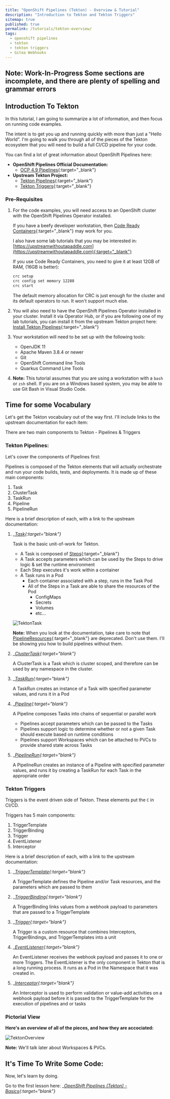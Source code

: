 ```yaml
---
title: "OpenShift Pipelines (Tekton) - Overview & Tutorial"
description: "Introduction to Tekton and Tekton Triggers"
sitemap: true
published: true
permalink: /tutorials/tekton-overview/
tags:
  - openshift pipelines
  - tekton
  - tekton triggers
  - Gitea Webhooks
---
```

## __Note: Work-In-Progress__ Some sections are incomplete, and there are plenty of spelling and grammar errors

## Introduction To Tekton

In this tutorial, I am going to summarize a lot of information, and then focus on running code examples.

The intent is to get you up and running quickly with more than just a "Hello World".  I'm going to walk you through all of the pieces of the Tekton ecosystem that you will need to build a full CI/CD pipeline for your code.

You can find a lot of great information about OpenShift Pipelines here:

* __OpenShift Pipelines Official Documentation:__
  * [OCP 4.9 Pipelines](https://access.redhat.com/documentation/en-us/openshift_container_platform/4.9/html/cicd/pipelines){:target="_blank"}
* __Upstream Tekton Project:__
  * [Tekton Pipelines](https://github.com/tektoncd/pipeline){:target="_blank"}
  * [Tekton Triggers](https://github.com/tektoncd/triggers){:target="_blank"}

### Pre-Requisites

1. For the code examples, you will need access to an OpenShift cluster with the OpenShift Pipelines Operator installed.

   If you have a beefy developer workstation, then [Code Ready Containers](https://cloud.redhat.com/openshift/create/local){:target="_blank"} may work for you.

   I also have some lab tutorials that you may be interested in: [https://upstreamwithoutapaddle.com](https://upstreamwithoutapaddle.com){:target="_blank"}

   If you use Code Ready Containers, you need to give it at least 12GB of RAM, (16GB is better):

   ```bash
   crc setup
   crc config set memory 12288
   crc start
   ```

   The default memory allocation for CRC is just enough for the cluster and its default operators to run.  It won't support much else.

1. You will also need to have the OpenShift Pipelines Operator installed in your cluster.  Install it via Operator Hub, or if you are following one of my lab tutorials, you can install it from the upstream Tekton project here: [Install Tekton Pipelines](/home-lab/tekton-install/){:target="_blank"}

1. Your workstation will need to be set up with the following tools:

   * OpenJDK 11
   * Apache Maven 3.8.4 or newer
   * Git
   * OpenShift Command line Tools
   * Quarkus Command Line Tools

1. __Note:__ This tutorial assumes that you are using a workstation with a `bash` or `zsh` shell.  If you are on a Windows based system, you may be able to use Git Bash in Visual Studio Code.

## Time for some Vocabulary

Let's get the Tekton vocabulary out of the way first.  I'll include links to the upstream documentation for each item:

There are two main components to Tekton - Pipelines & Triggers

### Tekton Pipelines:

Let's cover the components of Pipelines first:

Pipelines is composed of the Tekton elements that will actually orchestrate and run your code builds, tests, and deployments.  It is made up of these main components:

1. Task
1. ClusterTask
1. TaskRun
1. Pipeline
1. PipelineRun

Here is a brief description of each, with a link to the upstream documentation:

1. __[Task](https://github.com/tektoncd/pipeline/blob/main/docs/tasks.md){:target="_blank"}__

   Task is the basic unit-of-work for Tekton.

   * A Task is composed of [Steps](https://github.com/tektoncd/pipeline/blob/main/docs/tasks.md#defining-steps){:target="_blank"}
   * A Task accepts parameters which can be used by the Steps to drive logic & set the runtime environment
   * Each Step executes it's work within a container
   * A Task runs in a Pod
     * Each container associated with a step, runs in the Task Pod
     * All of the Steps in a Task are able to share the resources of the Pod
       * ConfigMaps
       * Secrets
       * Volumes
       * etc...
  
   ![TektonTask](/_pages/tutorials/images/TektonTask.png)

   __Note:__ When you look at the documentation, take care to note that [PipelineResources](https://github.com/tektoncd/pipeline/blob/main/docs/resources.md){:target="_blank"} are deprecated.  Don't use them.  I'll be showing you how to build pipelines without them.

1. __[ClusterTask](https://github.com/tektoncd/pipeline/blob/main/docs/tasks.md#task-vs-clustertask){:target="_blank"}__

   A ClusterTask is a Task which is cluster scoped, and therefore can be used by any namespace in the cluster.

1. __[TaskRun](https://github.com/tektoncd/pipeline/blob/main/docs/taskruns.md){:target="_blank"}__

   A TaskRun creates an instance of a Task with specified parameter values, and runs it in a Pod

1. __[Pipeline](https://github.com/tektoncd/pipeline/blob/main/docs/pipelines.md){:target="_blank"}__

   A Pipeline composes Tasks into chains of sequential or parallel work

   * Pipelines accept parameters which can be passed to the Tasks
   * Pipelines support logic to determine whether or not a given Task should execute based on runtime conditions
   * Pipelines support Workspaces which can be attached to PVCs to provide shared state across Tasks

1. __[PipelineRun](https://github.com/tektoncd/pipeline/blob/main/docs/pipelineruns.md){:target="_blank"}__

   A PipelineRun creates an instance of a Pipeline with specified parameter values, and runs it by creating a TaskRun for each Task in the appropriate order

### Tekton Triggers

Triggers is the event driven side of Tekton.  These elements put the `C` in CI/CD.

Triggers has 5 main components:

1. TriggerTemplate
1. TriggerBinding
1. Trigger
1. EventListener
1. Interceptor

Here is a brief description of each, with a link to the upstream documentation:

1. __[TriggerTemplate](https://github.com/tektoncd/triggers/blob/main/docs/triggertemplates.md){:target="_blank"}__

   A TriggerTemplate defines the Pipeline and/or Task resources, and the parameters which are passed to them

1. __[TriggerBinding](https://github.com/tektoncd/triggers/blob/main/docs/triggerbindings.md){:target="_blank"}__

   A TriggerBinding links values from a webhook payload to parameters that are passed to a TriggerTemplate

1. __[Trigger](https://github.com/tektoncd/triggers/blob/main/docs/triggers.md){:target="_blank"}__

   A Trigger is a custom resource that combines Interceptors, TriggerBindings, and TriggerTemplates into a unit

1. __[EventListener](https://github.com/tektoncd/triggers/blob/main/docs/eventlisteners.md){:target="_blank"}__

   An EventListener receives the webhook payload and passes it to one or more Triggers.  The EventListener is the only component in Tekton that is a long running process.  It runs as a Pod in the Namespace that it was created in.

1. __[Interceptor](https://github.com/tektoncd/triggers/blob/main/docs/interceptors.md){:target="_blank"}__

   An Interceptor is used to perform validation or value-add activities on a webhook payload before it is passed to the TriggerTemplate for the execution of pipelines and or tasks

### Pictorial View

__Here's an overview of all of the pieces, and how they are accociated:__

![TektonOverview](/_pages/tutorials/images/TektonOverview.png)

__Note:__ We'll talk later about Workspaces & PVCs.

## It's Time To Write Some Code:

Now, let's learn by doing.

Go to the first lesson here: __[OpenShift Pipelines (Tekton) - Basics](/tutorials/tekton-basics/){:target="_blank"}__
